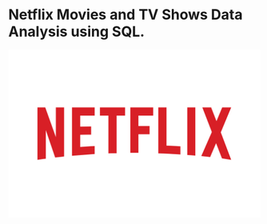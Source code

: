 # Netflix Movies and TV Shows Data Analysis using SQL.

![Netflix_logo](https://github.com/Ajany47/Netflix_Project/blob/7540dd7ad94211f2c51d67c8cb1c7e66952f8209/Netflix-Logo.wine.svg)
